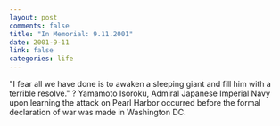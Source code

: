 ```yaml
--- 
layout: post
comments: false
title: "In Memorial: 9.11.2001"
date: 2001-9-11
link: false
categories: life
---
```

"I fear all we have done is to awaken a sleeping giant and fill him with a terrible resolve." ? Yamamoto Isoroku, Admiral Japanese Imperial Navy upon learning the attack on Pearl Harbor occurred before the formal declaration of war was made in Washington DC.
